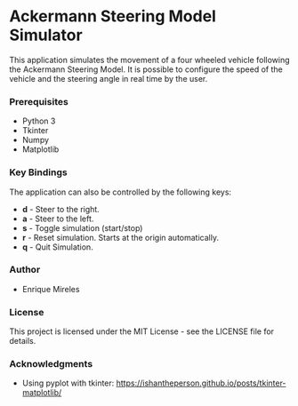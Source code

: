 # Ackermann Steering Model Simulator

This application simulates the movement of a four wheeled vehicle following the Ackermann Steering Model. It is possible to configure the speed of the vehicle and the steering angle in real time by the user.

### Prerequisites

- Python 3
- Tkinter
- Numpy
- Matplotlib

### Key Bindings

The application can also be controlled by the following keys:

- **d** - Steer to the right.
- **a** - Steer to the left.
- **s** - Toggle simulation (start/stop)
- **r** - Reset simulation. Starts at the origin automatically.
- **q** - Quit Simulation.

### Author

- Enrique Mireles

### License

This project is licensed under the MIT License - see the LICENSE file for details.

### Acknowledgments

- Using pyplot with tkinter: https://ishantheperson.github.io/posts/tkinter-matplotlib/
